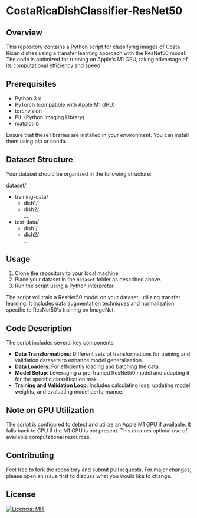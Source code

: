 # CostaRicaDishClassifier-ResNet50

## Overview
This repository contains a Python script for classifying images of Costa Rican dishes using a transfer learning approach with the ResNet50 model. The code is optimized for running on Apple's M1 GPU, taking advantage of its computational efficiency and speed.

## Prerequisites
- Python 3.x
- PyTorch (compatible with Apple M1 GPU)
- torchvision
- PIL (Python Imaging Library)
- matplotlib

Ensure that these libraries are installed in your environment. You can install them using pip or conda.

## Dataset Structure
Your dataset should be organized in the following structure:

dataset/  
- training-data/  
    - dish1/  
    - dish2/  
...   
- test-data/  
    - dish1/  
    - dish2/  
...  


## Usage
1. Clone the repository to your local machine.
2. Place your dataset in the `dataset` folder as described above.
3. Run the script using a Python interpreter.

The script will train a ResNet50 model on your dataset, utilizing transfer learning. It includes data augmentation techniques and normalization specific to ResNet50's training on ImageNet.

## Code Description
The script includes several key components:
- **Data Transformations**: Different sets of transformations for training and validation datasets to enhance model generalization.
- **Data Loaders**: For efficiently loading and batching the data.
- **Model Setup**: Leveraging a pre-trained ResNet50 model and adapting it for the specific classification task.
- **Training and Validation Loop**: Includes calculating loss, updating model weights, and evaluating model performance.

## Note on GPU Utilization
The script is configured to detect and utilize an Apple M1 GPU if available. It falls back to CPU if the M1 GPU is not present. This ensures optimal use of available computational resources.

## Contributing
Feel free to fork the repository and submit pull requests. For major changes, please open an issue first to discuss what you would like to change.

## License
[![Licencia: MIT](https://img.shields.io/badge/Licencia-MIT-amarillo.svg)](./LICENSE)